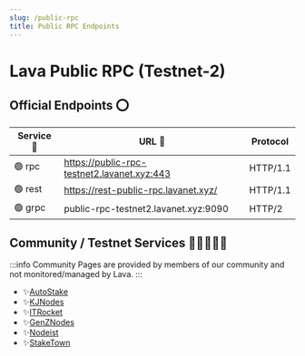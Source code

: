 ```yaml
---
slug: /public-rpc
title: Public RPC Endpoints
---
```


# Lava Public RPC (Testnet-2)

## Official Endpoints ⭕

| Service 🔌 | URL 🔗 | Protocol |
|--------|-------|-------- |
| 🟢 rpc | https://public-rpc-testnet2.lavanet.xyz:443    | HTTP/1.1 |
| 🟢 rest | https://rest-public-rpc.lavanet.xyz/    | HTTP/1.1 |
| 🟢 grpc | public-rpc-testnet2.lavanet.xyz:9090 |    HTTP/2 |

## Community / Testnet Services 🧑🏾‍🤝‍🧑🏾

:::info
Community Pages are provided by members of our community and not monitored/managed by Lava.
:::
- ✨[AutoStake](https://autostake.com/networks/testnets/lava/#services)
- ✨[KJNodes](https://services.kjnodes.com/testnet/lava/)
- ✨[ITRocket](https://itrocket.net/services/testnet/lava/)
- ✨[GenZNodes](https://genznodes.dev/testnet_services/#lava)
- ✨[Nodeist](https://nodeist.net/Lava/)
- ✨[StakeTown](https://services.stake-town.com/home/testnet/lava)